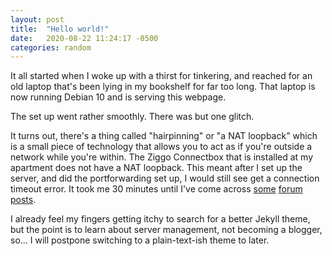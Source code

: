 ```yaml
---
layout: post
title:  "Hello world!"
date:   2020-08-22 11:24:17 -0500
categories: random
---
```


It all started when I woke up with a thirst for tinkering, and reached for an old laptop that's been lying in my bookshelf for far too long. That laptop is now running Debian 10 and is serving this webpage.

The set up went rather smoothly. There was but one glitch.

It turns out, there's a thing called "hairpinning" or "a NAT loopback" which is a small piece of technology that allows you to act as if you're outside a network while you're within. The Ziggo Connectbox that is installed at my apartment does not have a NAT loopback. This meant after I set up the server, and did the portforwarding set up, I would still see get a connection timeout error. It took me 30 minutes until I've come across [some](https://ziggoforum.nl/topics/problemen-met-portforwarding-en-lokale-toegang.92853/#post-1263778) [forum posts](https://ziggoforum.nl/topics/port-forwarding-op-de-connectbox-lukt-niet.91320/#post-1219298). 

I already feel my fingers getting itchy to search for a better Jekyll theme, but the point is to learn about server management, not becoming a blogger, so... I will postpone switching to a plain-text-ish theme to later.
